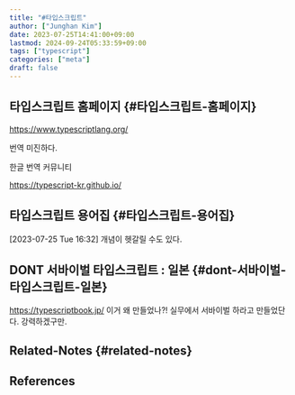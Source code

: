 ```yaml
---
title: "#타입스크립트"
author: ["Junghan Kim"]
date: 2023-07-25T14:41:00+09:00
lastmod: 2024-09-24T05:33:59+09:00
tags: ["typescript"]
categories: ["meta"]
draft: false
---
```


## 타입스크립트 홈페이지 {#타입스크립트-홈페이지}



<https://www.typescriptlang.org/>

번역 미진하다.

한글 번역 커뮤니티

<https://typescript-kr.github.io/>


## 타입스크립트 용어집 {#타입스크립트-용어집}

<span class="timestamp-wrapper"><span class="timestamp">[2023-07-25 Tue 16:32]</span></span> 개념이 헷갈릴 수도 있다.


## DONT 서바이벌 타입스크립트 : 일본 {#dont-서바이벌-타입스크립트-일본}

<https://typescriptbook.jp/> 이거 왜 만들었나?! 실무에서 서바이벌 하라고 만들었단다. 강력하겠구만.


## Related-Notes {#related-notes}

## References

<style>.csl-entry{text-indent: -1.5em; margin-left: 1.5em;}</style><div class="csl-bib-body">
</div>
